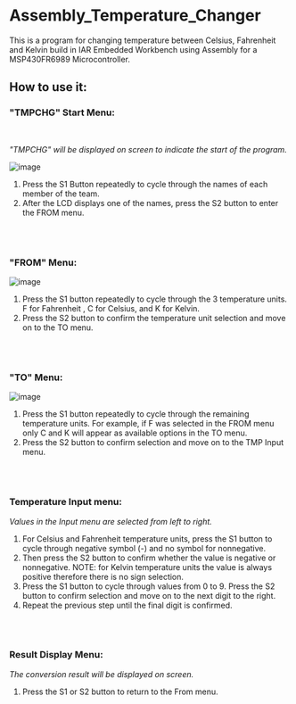 # Assembly_Temperature_Changer
This is a program for changing temperature between Celsius, Fahrenheit and Kelvin build in IAR Embedded Workbench using Assembly for a MSP430FR6989 Microcontroller.



## How to use it:



### "TMPCHG" Start Menu:  
<br>

*"TMPCHG" will be displayed on screen to indicate the start of the program.*  

![image](https://user-images.githubusercontent.com/70610617/188250840-7609e91e-644d-4d02-a76c-cdd6a3090327.png)
   
1. Press the S1 Button repeatedly to cycle through the names of each member of the team.  
2. After the LCD displays one of the names, press the S2 button to enter the FROM menu.  
<br>
<br>



### "FROM" Menu:   

![image](https://user-images.githubusercontent.com/70610617/188250859-5be3e025-e30e-4506-8bd1-d6a021ca1f92.png)


1. Press the S1 button repeatedly to cycle through the 3 temperature units. F for Fahrenheit , C for Celsius, and K for Kelvin.  
2. Press  the S2 button to confirm the temperature unit  selection and move on to the TO menu.
<br>
<br>



### "TO" Menu:

![image](https://user-images.githubusercontent.com/70610617/188250864-13f57089-2fe0-4ec1-80d3-4c0c4b5a3a38.png)

1. Press the S1 button repeatedly to cycle through the remaining temperature units. For example, if F was selected in the FROM menu only C and K will appear as available options in the TO menu.  
2. Press the S2 button to confirm selection and move on to the TMP Input menu.  
<br>
<br>



### Temperature Input menu:
*Values in the Input menu are selected from left to right.*  

1. For Celsius and Fahrenheit temperature units, press the S1 button to cycle through negative symbol (-) and no symbol for nonnegative.  
2. Then press the S2 button to confirm whether the value is negative or nonnegative. NOTE: for Kelvin temperature units the value is always positive therefore there is no sign selection.  
3.  Press the S1 button to cycle through values from 0 to 9. Press the S2 button to confirm selection and move on to the next digit to the right.  
4. Repeat the previous step until the final digit is confirmed.  
<br>
<br>



### Result Display Menu:
*The conversion result will be displayed on screen.*  

1. Press the S1 or S2 button to return to the From menu.  

